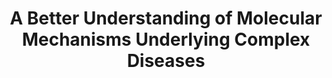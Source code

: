 ---
research_area: BI # CV: Computer Vision, BI: Bioinformatics, NT: Network, ML: Machine Learning
type: research # project: This is a funded project., research: this is a research or thesis
title: "A Better Understanding of Molecular Mechanisms Underlying Complex Diseases"
front_page_image: /images/projects/trans_omic.jpg # optional. You may leave it blank 
members:
- Miray Unlu Yazici
- Burcu Bakir Gungor
sort_order: 3 
layout: project_layout
front_page_abstract: In this project, we are trying to develop a methodology that can integrate different -omics data through trans-omic networks to better understand the molecular mechanisms and the genetic basis of complex diseases. 
---